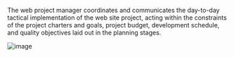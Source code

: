 The web project manager coordinates and communicates the day-to-day tactical implementation of the web site project, acting within the constraints of the project charters and goals, project budget, development schedule, and quality objectives laid out in the planning stages. 

![image](https://s3.amazonaws.com/gitramens/1-1-600.jpg)
